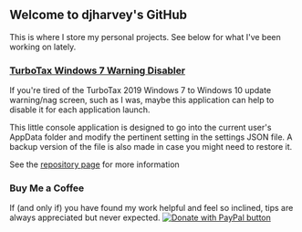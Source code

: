 ## Welcome to djharvey's GitHub

This is where I store my personal projects. See below for what I've been working on lately.

### [TurboTax Windows 7 Warning Disabler](https://github.com/djharvey/TurboTaxWindows7WarningDisabler/#turbotax-windows-7-warning-disabler)

If you're tired of the TurboTax 2019 Windows 7 to Windows 10 update warning/nag screen, such as I was, maybe this application can help to disable it for each application launch.

This little console application is designed to go into the current user's AppData folder and modify the pertinent setting in the settings JSON file. A backup version of the file is also made in case you might need to restore it.

See the [repository page](https://github.com/djharvey/TurboTaxWindows7WarningDisabler/#turbotax-windows-7-warning-disabler) for more information

### Buy Me a Coffee

If (and only if) you have found my work helpful and feel so inclined, tips are always appreciated but never expected.
<a href="https://www.paypal.com/cgi-bin/webscr?cmd=_donations&business=N7STENDX6DGHE&currency_code=USD" target="_blank"><img src="https://www.paypalobjects.com/en_US/i/btn/btn_donate_SM.gif" alt="Donate with PayPal button" /></a>
